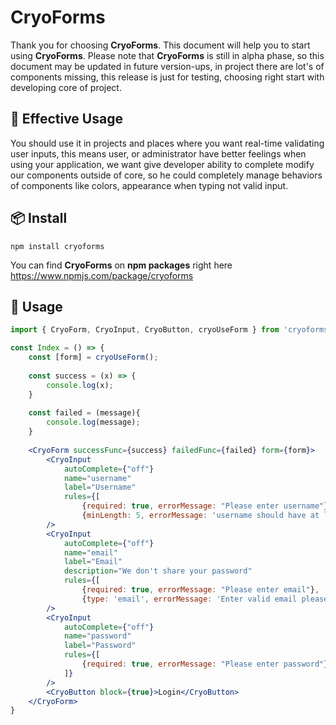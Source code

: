 # CryoForms

Thank you for choosing **CryoForms**. This document will help you to start using **CryoForms**. Please note that **CryoForms** is still in alpha phase, so this document may be updated in future version-ups, in project there are lot's of components missing, this release is just for testing, choosing right start with developing core of project.



## 🌟 Effective Usage

You should use it in projects and places where you want real-time validating user inputs, this means user, or administrator have better feelings when using your application, we want give developer ability to complete modify our components outside of core, so he could completely manage behaviors of components like colors, appearance when typing not valid input.

## 📦 Install

```
npm install cryoforms
```

You can find **CryoForms** on **npm packages** right here https://www.npmjs.com/package/cryoforms

## 🔨 Usage

```jsx
import { CryoForm, CryoInput, CryoButton, cryoUseForm } from 'cryoforms';

const Index = () => {
	const [form] = cryoUseForm();
    
    const success = (x) => {
        console.log(x);
    }
    
    const failed = (message){
        console.log(message);
    }
    
    <CryoForm successFunc={success} failedFunc={failed} form={form}>
    	<CryoInput 
            autoComplete={"off"}
            name="username"
            label="Username" 
            rules={[
                {required: true, errorMessage: "Please enter username"},
                {minLength: 5, errorMessage: 'username should have at least 5 characters'}]} 
        />
        <CryoInput 
            autoComplete={"off"}
            name="email"
            label="Email" 
            description="We don't share your password"
            rules={[
                {required: true, errorMessage: "Please enter email"},
                {type: 'email', errorMessage: 'Enter valid email please'}]} 
        />
        <CryoInput 
            autoComplete={"off"}
            name="password"
            label="Password" 
            rules={[
                {required: true, errorMessage: "Please enter password"},
            ]} 
        />
        <CryoButton block={true}>Login</CryoButton>
    </CryoForm>
}
```

